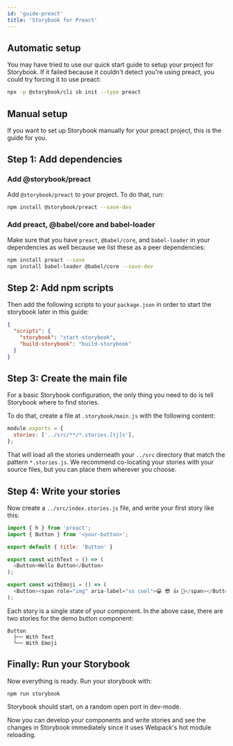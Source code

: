 ```yaml
---
id: 'guide-preact'
title: 'Storybook for Preact'
---
```


## Automatic setup

You may have tried to use our quick start guide to setup your project for Storybook.
If it failed because it couldn't detect you're using preact, you could try forcing it to use preact:

```sh
npx -p @storybook/cli sb init --type preact
```

## Manual setup

If you want to set up Storybook manually for your preact project, this is the guide for you.

## Step 1: Add dependencies

### Add @storybook/preact

Add `@storybook/preact` to your project. To do that, run:

```sh
npm install @storybook/preact --save-dev
```

### Add preact, @babel/core and babel-loader

Make sure that you have `preact`, `@babel/core`, and `babel-loader` in your dependencies as well because we list these as a peer dependencies:

```sh
npm install preact --save
npm install babel-loader @babel/core --save-dev
```

## Step 2: Add npm scripts

Then add the following scripts to your `package.json` in order to start the storybook later in this guide:

```json
{
  "scripts": {
    "storybook": "start-storybook",
    "build-storybook": "build-storybook"
  }
}
```

## Step 3: Create the main file

For a basic Storybook configuration, the only thing you need to do is tell Storybook where to find stories.

To do that, create a file at `.storybook/main.js` with the following content:

```js
module.exports = {
  stories: ['../src/**/*.stories.[tj]s'],
};
```

That will load all the stories underneath your `../src` directory that match the pattern `*.stories.js`. We recommend co-locating your stories with your source files, but you can place them wherever you choose.

## Step 4: Write your stories

Now create a `../src/index.stories.js` file, and write your first story like this:

```js
import { h } from 'preact';
import { Button } from '<your-button>';

export default { title: 'Button' }

export const withText = () => (
  <Button>Hello Button</Button>
);

export const withEmoji = () => (
  <Button><span role="img" aria-label="so cool">😀 😎 👍 💯</span></Button>
);
```

Each story is a single state of your component. In the above case, there are two stories for the demo button component:

```plaintext
Button
  ├── With Text
  └── With Emoji
```

## Finally: Run your Storybook

Now everything is ready. Run your storybook with:

```sh
npm run storybook
```

Storybook should start, on a random open port in dev-mode.

Now you can develop your components and write stories and see the changes in Storybook immediately since it uses Webpack's hot module reloading.
